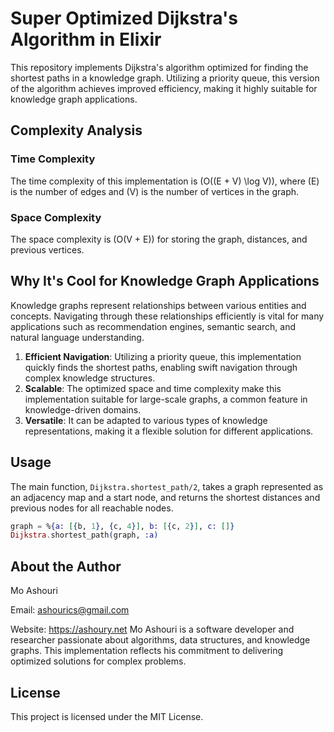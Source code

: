 # Super Optimized Dijkstra's Algorithm in Elixir

This repository implements Dijkstra's algorithm optimized for finding the shortest paths in a knowledge graph. Utilizing a priority queue, this version of the algorithm achieves improved efficiency, making it highly suitable for knowledge graph applications.

## Complexity Analysis

### Time Complexity

The time complexity of this implementation is \(O((E + V) \log V)\), where \(E\) is the number of edges and \(V\) is the number of vertices in the graph.

### Space Complexity

The space complexity is \(O(V + E)\) for storing the graph, distances, and previous vertices.

## Why It's Cool for Knowledge Graph Applications

Knowledge graphs represent relationships between various entities and concepts. Navigating through these relationships efficiently is vital for many applications such as recommendation engines, semantic search, and natural language understanding.

1. **Efficient Navigation**: Utilizing a priority queue, this implementation quickly finds the shortest paths, enabling swift navigation through complex knowledge structures.
2. **Scalable**: The optimized space and time complexity make this implementation suitable for large-scale graphs, a common feature in knowledge-driven domains.
3. **Versatile**: It can be adapted to various types of knowledge representations, making it a flexible solution for different applications.

## Usage

The main function, `Dijkstra.shortest_path/2`, takes a graph represented as an adjacency map and a start node, and returns the shortest distances and previous nodes for all reachable nodes.

```elixir
graph = %{a: [{b, 1}, {c, 4}], b: [{c, 2}], c: []}
Dijkstra.shortest_path(graph, :a)

```


## About the Author
Mo Ashouri

Email: ashourics@gmail.com

Website: https://ashoury.net
Mo Ashouri is a software developer and researcher passionate about algorithms, data structures, and knowledge graphs. This implementation reflects his commitment to delivering optimized solutions for complex problems.

## License
This project is licensed under the MIT License.
